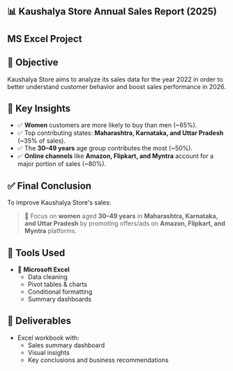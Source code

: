 ## 📊 Kaushalya Store Annual Sales Report (2025)

## MS Excel Project

## 📝 Objective

Kaushalya Store aims to analyze its sales data for the year 2022 in order to better understand customer behavior and boost sales performance in 2026.

## 📌 Key Insights

- ✅ **Women** customers are more likely to buy than men (~65%).
- ✅ Top contributing states: **Maharashtra, Karnataka, and Uttar Pradesh** (~35% of sales).
- ✅ The **30–49 years** age group contributes the most (~50%).
- ✅ **Online channels** like **Amazon, Flipkart, and Myntra** account for a major portion of sales (~80%).

## ✅ Final Conclusion

To improve Kaushalya Store's sales:

> 🎯 Focus on **women** aged **30–49 years** in **Maharashtra, Karnataka, and Uttar Pradesh** by promoting offers/ads on **Amazon, Flipkart, and Myntra** platforms.

## 📂 Tools Used

- 📘 **Microsoft Excel**  
  - Data cleaning  
  - Pivot tables & charts  
  - Conditional formatting  
  - Summary dashboards

## 📎 Deliverables

- Excel workbook with:
  - Sales summary dashboard
  - Visual insights
  - Key conclusions and business recommendations
